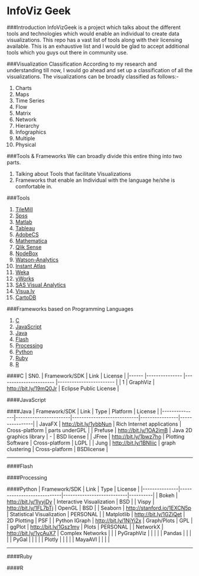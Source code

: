 InfoViz Geek 
==========

###Introduction
InfoVizGeek is a project which talks about the different tools and technologies which would enable an individual to create data visualizations. This repo has a vast list of tools along with their licensing available. This is an exhaustive list and I would be glad to accept additional tools which you guys out there in community use.

###Visualization Classification
According to my research and understanding till now, I would go ahead and set up a classification of all the visualizations. The visualizations can be broadly classified  as follows:-

 1. Charts
 2. Maps
 3. Time Series
 4. Flow
 5. Matrix
 6. Network
 7. Hierarchy
 8. Infographics
 9. Multiple
 10. Physical

###Tools & Frameworks
We can broadly divide this entire thing into two parts. 

 1. Talking about Tools that facilitate Visualizations
 2. Frameworks that enable an Individual with the language he/she is comfortable in. 

###Tools
 1. [TileMill](https://github.com/shivkumarganesh/InfoVizGeek/wiki/TileMill)
 2. [Spss](https://github.com/shivkumarganesh/InfoVizGeek/wiki/Spss)
 3. [Matlab](https://github.com/shivkumarganesh/InfoVizGeek/wiki/Matlab)
 4. [Tableau](https://github.com/shivkumarganesh/InfoVizGeek/wiki/Tableau)
 5. [AdobeCS](https://github.com/shivkumarganesh/InfoVizGeek/wiki/AdobeCS)
 6. [Mathematica](https://github.com/shivkumarganesh/InfoVizGeek/wiki/Mathematica)
 7. [Qlik Sense](https://github.com/shivkumarganesh/InfoVizGeek/wiki/QlikSense)
 8. [NodeBox](https://github.com/shivkumarganesh/InfoVizGeek/wiki/NodeBox)
 9. [Watson-Analytics](https://github.com/shivkumarganesh/InfoVizGeek/wiki/Watson-Analytics)
 10. [Instant Atlas](https://github.com/shivkumarganesh/InfoVizGeek/wiki/InstantAtlas)
 11. [Weka](https://github.com/shivkumarganesh/InfoVizGeek/wiki/Weka)
 12. [yWorks](https://github.com/shivkumarganesh/InfoVizGeek/wiki/yWorks)
 13. [SAS Visual Analytics](https://github.com/shivkumarganesh/InfoVizGeek/wiki/SASVisualAnalytics)
 14. [Visua.ly](https://github.com/shivkumarganesh/InfoVizGeek/wiki/Visua.ly)
 15. [CartoDB](https://github.com/shivkumarganesh/InfoVizGeek/wiki/CartoDB)

###Frameworks based on Programming Languages
 1. [C](https://github.com/shivkumarganesh/InfoVizGeek/wiki/C)
 2. [JavaScript](https://github.com/shivkumarganesh/InfoVizGeek/wiki/JavaScript)
 3. [Java](https://github.com/shivkumarganesh/InfoVizGeek/wiki/Java)
 4. [Flash](https://github.com/shivkumarganesh/InfoVizGeek/wiki/Flash)
 5. [Processing](https://github.com/shivkumarganesh/InfoVizGeek/wiki/Processing)
 6. [Python](https://github.com/shivkumarganesh/InfoVizGeek/wiki/Python)
 7. [Ruby](https://github.com/shivkumarganesh/InfoVizGeek/wiki/Ruby)
 8. [R](https://github.com/shivkumarganesh/InfoVizGeek/wiki/R)
 
####C
| SN0. 	| Framework/SDK 	| Link                  	| License                	|
|------	|---------------	|-----------------------	|------------------------	|
| 1    	| GraphViz      	| http://bit.ly/19mQ0Jr 	| Eclipse Public License 	|

####JavaScript

####Java
| Framework/SDK | Link | Type | Platform | License |
|---------------|-----------------------|----------------------------|----------------|----------------|
| JavaFX | http://bit.ly/1ybbNun | Rich Internet applications | Cross-platform | parts underGPL |
| Prefuse | http://bit.ly/1OA2jmB | Java 2D graphics library | - | BSD license |
| JFree | http://bit.ly/1bwz7ho | Plotting Software | Cross-platform | LGPL |
| Jung | http://bit.ly/1BNIiic | graph clustering | Cross-platform | BSDlicense |
__________________________________________________________________________________________________________

####Flash

####Processing


####Python
| Framework/SDK | Link | Type | License |
|---------------|----------------------------|---------------------------|----------|
| Bokeh | http://bit.ly/1IyyjDy | Interactive Visualization | BSD |
| Vispy | http://bit.ly/1FL7bTj | OpenGL | BSD |
| Seaborn | http://stanford.io/1EXCN5p | Statistical Visualization | PERSONAL |
| Matplotlib | http://bit.ly/1GZiQet | 2D Plotting | PSF |
| Python IGraph | http://bit.ly/1NiYi2x | Graph/Plots | GPL |
| ggPlot | http://bit.ly/1Gsz1my | Plots | PERSONAL |
| NetworkX | http://bit.ly/1ycAuX7 | Complex Networks |  |
| PyGraphViz |  |  |  |
| Pandas |  |  |  |
| PyGal |  |  |  |
| Plotly |  |  |  |
| MayaAVI |  |  |  |
_________________________________________________________________________________________________________________

####Ruby

####R
